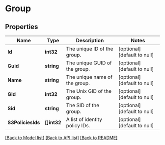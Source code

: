 # Group

## Properties
Name | Type | Description | Notes
------------ | ------------- | ------------- | -------------
**Id** | **int32** | The unique ID of the group. | [optional] [default to null]
**Guid** | **string** | The unique GUID of the group. | [optional] [default to null]
**Name** | **string** | The unique name of the group. | [optional] [default to null]
**Gid** | **int32** | The Unix GID of the group. | [optional] [default to null]
**Sid** | **string** | The SID of the group. | [optional] [default to null]
**S3PoliciesIds** | **[]int32** | A list of identity policy IDs. | [optional] [default to null]

[[Back to Model list]](../README.md#documentation-for-models) [[Back to API list]](../README.md#documentation-for-api-endpoints) [[Back to README]](../README.md)

